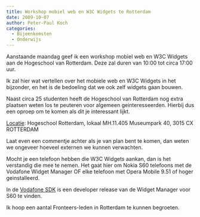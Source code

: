 ```yaml
---
title: Workshop mobiel web en W3C Widgets te Rotterdam
date: 2009-10-07
author: Peter-Paul Koch
categories: 
  - Bijeenkomsten
  - Onderwijs
---
```

Aanstaande maandag geef ik een workshop mobiel web en W3C Widgets aan de Hogeschool van Rotterdam. Deze zal duren van 10:00 tot circa 17:00 uur.

Ik zal hier wat vertellen over het mobiele web en W3C Widgets in het bijzonder, en het is de bedoeling dat we ook zelf widgets gaan bouwen.

Naast circa 25 studenten heeft de Hogeschool van Rotterdam nog extra plaatsen weten los te peuteren voor algemeen geinteresseerden. Hierbij dus een oproep om te komen als dit je interessant lijkt.

[Locatie](http://www.hogeschool-rotterdam.nl/page.html?id=123299): 
Hogeschool Rotterdam, 
lokaal MH.11.405
Museumpark 40, 
3015 CX ROTTERDAM

Laat even een commentje achter als je van plan bent te komen, dan weten we ongeveer hoeveel externen we kunnen verwachten.

Mocht je een telefoon hebben die W3C Widgets aankan, dan is het verstandig die mee te nemen. Het gaat hier om Nokia S60 telefoons met de Vodafone Widget Manager OF elke telefoon met Opera Mobile 9.51 of hoger geinstalleerd.

In de [Vodafone SDK](http://www.betavine.net/bvportal/resources/widgets/research") is een developer release van de Widget Manager voor S60 te vinden.

Ik hoop een aantal Fronteers-leden in Rotterdam te kunnen begroeten.
